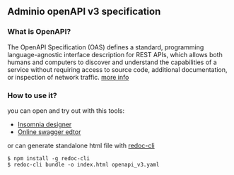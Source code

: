 ## Adminio openAPI v3 specification

### What is OpenAPI?

The OpenAPI Specification (OAS) defines a standard, programming language-agnostic interface description for REST APIs, which allows both humans and computers to discover and understand the capabilities of a service without requiring access to source code, additional documentation, or inspection of network traffic. [more info](http://spec.openapis.org/oas/v3.0.3)

### How to use it?

you can open and try out with this tools:
- [Insomnia designer](https://insomnia.rest/products/designer/)
- [Online swagger edtor](https://editor.swagger.io/)

or can generate standalone html file with [redoc-cli](https://github.com/Redocly/redoc/blob/master/cli/README.md)
```
$ npm install -g redoc-cli
$ redoc-cli bundle -o index.html openapi_v3.yaml
```

